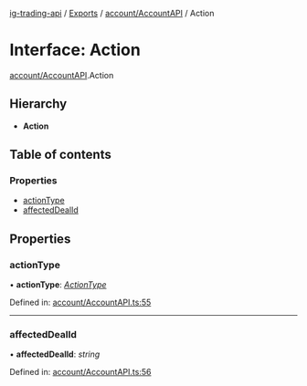 [ig-trading-api](../README.md) / [Exports](../modules.md) / [account/AccountAPI](../modules/account_accountapi.md) / Action

# Interface: Action

[account/AccountAPI](../modules/account_accountapi.md).Action

## Hierarchy

- **Action**

## Table of contents

### Properties

- [actionType](account_accountapi.action.md#actiontype)
- [affectedDealId](account_accountapi.action.md#affecteddealid)

## Properties

### actionType

• **actionType**: [_ActionType_](../enums/account_accountapi.actiontype.md)

Defined in: [account/AccountAPI.ts:55](https://github.com/bennycode/ig-trading-api/blob/76cc822/src/account/AccountAPI.ts#L55)

---

### affectedDealId

• **affectedDealId**: _string_

Defined in: [account/AccountAPI.ts:56](https://github.com/bennycode/ig-trading-api/blob/76cc822/src/account/AccountAPI.ts#L56)
